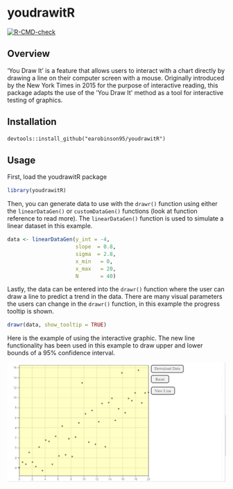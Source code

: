 # youdrawitR

<!-- badges: start -->

[![R-CMD-check](https://github.com/earobinson95/youdrawitR/actions/workflows/R-CMD-check.yaml/badge.svg)](https://github.com/earobinson95/youdrawitR/actions/workflows/R-CMD-check.yaml)
<!-- badges: end -->

## Overview

‘You Draw It’ is a feature that allows users to interact with a chart directly by drawing a line on their computer screen with a mouse. Originally introduced by the New York Times in 2015 for the purpose of interactive reading, this package adapts the use of the 'You Draw It' method as a tool for interactive testing of graphics.

## Installation

```markdown
devtools::install_github("earobinson95/youdrawitR")
```

## Usage

First, load the youdrawitR package

```r
library(youdrawitR)
```

Then, you can generate data to use with the `drawr()` function using either the `linearDataGen()` or `customDataGen()` functions (look at function reference to read more). The `linearDataGen()` function is used to simulate a linear dataset in this example.

```r
data <- linearDataGen(y_int = -4,
                      slope  = 0.8,
                      sigma  = 2.8,
                      x_min   = 0,
                      x_max   = 20,
                      N       = 40)
```

Lastly, the data can be entered into the `drawr()` function where the user can draw a line to predict a trend in the data. There are many visual parameters the users can change in the `drawr()` function, in this example the progress tooltip is shown.

```r
drawr(data, show_tooltip = TRUE)
```

Here is the example of using the interactive graphic. The new line functionality has been used in this example to draw upper and lower bounds of a 95% confidence interval.

![](man/figures/drawr-example-1.gif)